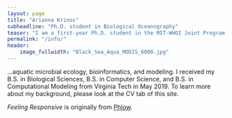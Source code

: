 ```yaml
---
layout: page
title: "Arianna Krinos"
subheadline: "Ph.D. student in Biological Oceanography"
teaser: "I am a first-year Ph.D. student in the MIT-WHOI Joint Program. My research interests include..."
permalink: "/info/"
header:
    image_fullwidth: "Black_Sea_Aqua_MODIS_6000.jpg"
---
```

...aquatic microbial ecology, bioinformatics, and modeling. I received my B.S. in Biological Sciences, B.S. in Computer Science, and B.S. in Computational Modeling from Virginia Tech in May 2019. 
To learn more about my background, please look at the CV tab of this site.

*Feeling Responsive* is originally from <a href="http://phlow.de/">Phlow</a>. 